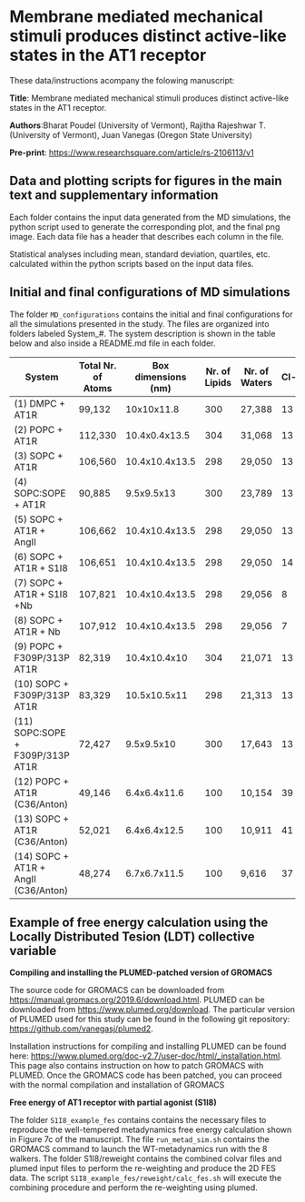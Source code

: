# Membrane mediated mechanical stimuli produces distinct active-like states in the AT1 receptor

These data/instructions acompany the folowing manuscript: <br>

**Title**: Membrane mediated mechanical stimuli produces distinct active-like states in the AT1 receptor.<br>

**Authors**:Bharat Poudel (University of Vermont), Rajitha Rajeshwar T. (University of Vermont), Juan Vanegas (Oregon State University)<br>

**Pre-print**: https://www.researchsquare.com/article/rs-2106113/v1 <br>

## Data and plotting scripts for figures in the main text and supplementary information

Each folder contains the input data generated from the MD simulations, the python script used to generate the corresponding plot, and the final png image. Each data file has a header that describes each column in the file. 

Statistical analyses including mean, standard deviation, quartiles, etc. calculated within the python scripts based on the input data files.

## Initial and final configurations of MD simulations

The folder `MD_configurations` contains the initial and final configurations for all the simulations presented in the study. The files are organized into folders labeled System_\#. The system description is shown in the table below and also inside a README.md file in each folder.

| System                           | Total Nr. of Atoms | Box dimensions (nm) | Nr. of Lipids | Nr. of Waters | Cl- | Na+ |
|----------------------------------|--------------------|---------------------|---------------|---------------|-----|-----|
| (1) DMPC + AT1R                  | 99,132             | 10x10x11.8          | 300           | 27,388        | 13  |  0  |
| (2) POPC + AT1R                  | 112,330            | 10.4x0.4x13.5       | 304           | 31,068        | 13  |  0  |
| (3) SOPC + AT1R                  | 106,560            | 10.4x10.4x13.5      | 298           | 29,050        | 13  |  0  |
| (4) SOPC:SOPE + AT1R             | 90,885             | 9.5x9.5x13          | 300           | 23,789        | 13  |  0  |
| (5) SOPC + AT1R + AngII          | 106,662            | 10.4x10.4x13.5      | 298           | 29,050        | 13  |  0  |
| (6) SOPC + AT1R + S1I8           | 106,651            | 10.4x10.4x13.5      | 298           | 29,050        | 14  |  0  |
| (7) SOPC + AT1R + S1I8 +Nb       | 107,821            | 10.4x10.4x13.5      | 298           | 29,056        | 8   |  0  |
| (8) SOPC + AT1R + Nb             | 107,912            | 10.4x10.4x13.5      | 298           | 29,056        | 7   |  0  |
| (9) POPC + F309P/313P AT1R       | 82,319             | 10.4x10.4x10        | 304           | 21,071        | 13  |  0  |
| (10) SOPC + F309P/313P AT1R      | 83,329             | 10.5x10.5x11        | 298           | 21,313        | 13  |  0  |
| (11) SOPC:SOPE + F309P/313P AT1R | 72,427             | 9.5x9.5x10          | 300           | 17,643        | 13  |  0  |
| (12) POPC + AT1R (C36/Anton)     | 49,146             | 6.4x6.4x11.6        | 100           | 10,154        | 39  |  26 |
| (13) SOPC + AT1R (C36/Anton)     | 52,021             | 6.4x6.4x12.5        | 100           | 10,911        | 41  |  28 |
| (14) SOPC + AT1R + AngII (C36/Anton)| 48,274             | 6.7x6.7x11.5        | 100           | 9,616         | 37  |  24 |

## Example of free energy calculation using the Locally Distributed Tesion (LDT) collective variable

**Compiling and installing the PLUMED-patched version of GROMACS** <br>

The source code for GROMACS can be downloaded from https://manual.gromacs.org/2019.6/download.html. PLUMED can be downloaded from https://www.plumed.org/download. The particular version of PLUMED used for this study can be found in the following git repository: https://github.com/vanegasj/plumed2.

Installation instructions for compiling and installing PLUMED can be found here: https://www.plumed.org/doc-v2.7/user-doc/html/_installation.html.  This page also contains instruction on how to patch GROMACS with PLUMED. Once the GROMACS code has been patched, you can proceed with the normal compilation and installation of GROMACS

**Free energy of AT1 receptor with partial agonist (S1I8)** <br>

The folder ```S1I8_example_fes``` contains contains the necessary files to reproduce the well-tempered metadynamics free energy calculation shown in Figure 7c of the manuscript. The file ```run_metad_sim.sh``` contains the GROMACS command to launch the WT-metadynamics run with the 8 walkers. The folder S1I8/reweight contains the combined colvar files and plumed input files to perform the re-weighting and produce the 2D FES data. The script ```S1I8_example_fes/reweight/calc_fes.sh``` will execute the combining procedure and perform the re-weighting using plumed.

